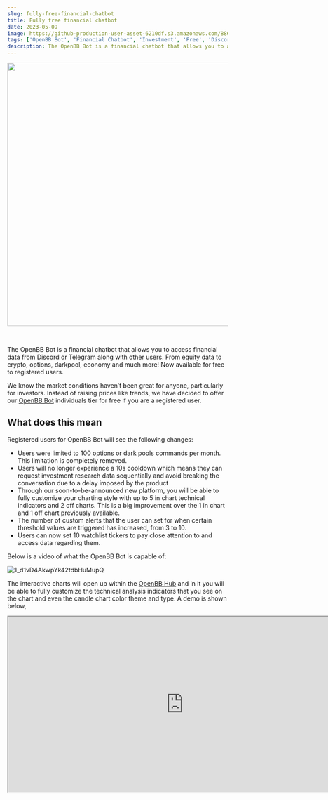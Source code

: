 ```yaml
---
slug: fully-free-financial-chatbot
title: Fully free financial chatbot
date: 2023-05-09
image: https://github-production-user-asset-6210df.s3.amazonaws.com/88618738/280554646-7c937b83-3087-4bf9-8c06-27f7e042ad04.png
tags: ['OpenBB Bot', 'Financial Chatbot', 'Investment', 'Free', 'Discord', 'Telegram', 'Equity', 'Crypto', 'Options', 'Darkpool', 'Economy']
description: The OpenBB Bot is a financial chatbot that allows you to access financial data from Discord or Telegram along with other users. From equity data to crypto, options, darkpool, economy and much more! Now available for free to registered users.
---
```


<p align="center">
    <img width="600" src="https://github-production-user-asset-6210df.s3.amazonaws.com/88618738/280554646-7c937b83-3087-4bf9-8c06-27f7e042ad04.png"/>
</p>

<br />

The OpenBB Bot is a financial chatbot that allows you to access financial data from Discord or Telegram along with other users. From equity data to crypto, options, darkpool, economy and much more! Now available for free to registered users.

<!-- truncate -->

<div style={{borderTop: '1px solid #21af90', margin: '1.5em 0'}} />

We know the market conditions haven’t been great for anyone, particularly for investors. Instead of raising prices like trends, we have decided to offer our [OpenBB Bot](https://my.openbb.co/app/bot) individuals tier for free if you are a registered user.

## What does this mean

Registered users for OpenBB Bot will see the following changes:

- Users were limited to 100 options or dark pools commands per month. This limitation is completely removed.
- Users will no longer experience a 10s cooldown which means they can request investment research data sequentially and avoid breaking the conversation due to a delay imposed by the product
- Through our soon-to-be-announced new platform, you will be able to fully customize your charting style with up to 5 in chart technical indicators and 2 off charts. This is a big improvement over the 1 in chart and 1 off chart previously available.
- The number of custom alerts that the user can set for when certain threshold values are triggered has increased, from 3 to 10.
- Users can now set 10 watchlist tickers to pay close attention to and access data regarding them.

Below is a video of what the OpenBB Bot is capable of:

![1_d1vD4AkwpYk42tdbHuMupQ](https://github.com/DidierRLopes/my-website/assets/25267873/b72852e8-ec33-4ec0-aa0e-6ea6290e3e20)

The interactive charts will open up within the [OpenBB Hub](https://my.openbb.co/) and in it you will be able to fully customize the technical analysis indicators that you see on the chart and even the candle chart color theme and type. A demo is shown below,

<div className="flex place-items-center justify-center items-center rounded-sm mx-auto">
    <iframe
        src="https://www.youtube.com/embed/y2aYr0tXji4?si=VOV-G0Oc8INtm59Y"
        width="800"
        height="400"
    />
</div>

<br />

Like dozens of thousands of investors, join the OpenBB Hub so you can fully leverage the [OpenBB Bot](https://my.openbb.co/app/bot).

You can actually see how many users we have utilizing the bot on a daily basis on our [/open page](https://openbb.co/company/open/bot).

While others zig, we zag. Here’s the updated pricing:

![image](https://github.com/Meg1211/my-website/assets/88618738/7c937b83-3087-4bf9-8c06-27f7e042ad04)

Looking forward to feedback!
